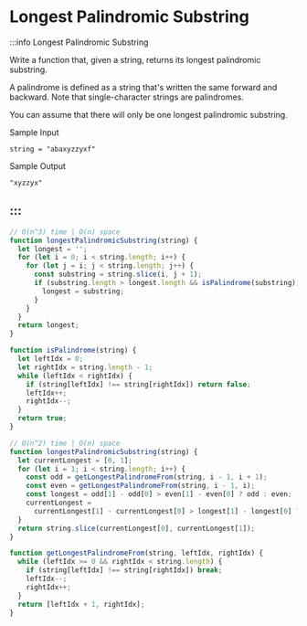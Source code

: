# Longest Palindromic Substring

:::info Longest Palindromic Substring

Write a function that, given a string, returns its longest palindromic substring.

A palindrome is defined as a string that's written the same forward and backward. Note that single-character strings are palindromes.

You can assume that there will only be one longest palindromic substring.

Sample Input

```
string = "abaxyzzyxf"
```

Sample Output
```
"xyzzyx"
```
:::
---

```js title="Solution 1"
// O(n^3) time | O(n) space
function longestPalindromicSubstring(string) {
  let longest = '';
  for (let i = 0; i < string.length; i++) {
    for (let j = i; j < string.length; j++) {
      const substring = string.slice(i, j + 1);
      if (substring.length > longest.length && isPalindrome(substring)) {
        longest = substring;
      }
    }
  }
  return longest;
}

function isPalindrome(string) {
  let leftIdx = 0;
  let rightIdx = string.length - 1;
  while (leftIdx < rightIdx) {
    if (string[leftIdx] !== string[rightIdx]) return false;
    leftIdx++;
    rightIdx--;
  }
  return true;
}
```

```js title="Solution 2"
// O(n^2) time | O(n) space
function longestPalindromicSubstring(string) {
  let currentLongest = [0, 1];
  for (let i = 1; i < string.length; i++) {
    const odd = getLongestPalindromeFrom(string, i - 1, i + 1);
    const even = getLongestPalindromeFrom(string, i - 1, i);
    const longest = odd[1] - odd[0] > even[1] - even[0] ? odd : even;
    currentLongest =
      currentLongest[1] - currentLongest[0] > longest[1] - longest[0] ? currentLongest : longest;
  }
  return string.slice(currentLongest[0], currentLongest[1]);
}

function getLongestPalindromeFrom(string, leftIdx, rightIdx) {
  while (leftIdx >= 0 && rightIdx < string.length) {
    if (string[leftIdx] !== string[rightIdx]) break;
    leftIdx--;
    rightIdx++;
  }
  return [leftIdx + 1, rightIdx];
}
```